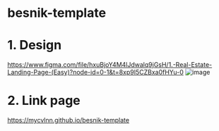 # besnik-template


# 1. Design

https://www.figma.com/file/hxuBjoY4M4lJdwalq9jGsH/1.-Real-Estate-Landing-Page-(Easy)?node-id=0-1&t=8xp9I5CZBxa0fHYu-0
![image](https://user-images.githubusercontent.com/80095670/224053231-7301a81c-79f7-46ed-92b6-9f3e938462bf.png)

# 2. Link page

https://mycvlnn.github.io/besnik-template
